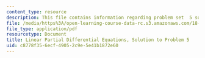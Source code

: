 ```yaml
---
content_type: resource
description: This file contains information regarding problem set  5 solution.
file: /media/https%3A/open-learning-course-data-rc.s3.amazonaws.com/18-303-linear-partial-differential-equations-analysis-and-numerics-fall-2014/c8778f356ecf49052c9e5e41b1872e60_MIT18_303F14_pset5sol.pdf
file_type: application/pdf
resourcetype: Document
title: Linear Partial Differential Equations, Solution to Problem 5
uid: c8778f35-6ecf-4905-2c9e-5e41b1872e60
---
```


